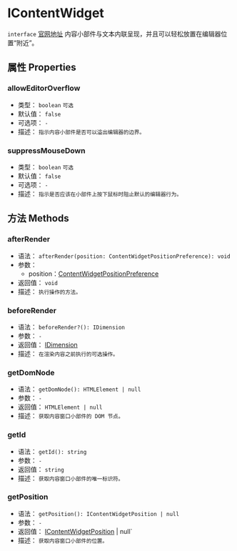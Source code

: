 # IContentWidget
`interface` [官网地址](https://microsoft.github.io/monaco-editor/docs.html#interfaces/editor.IContentWidget.html)
内容小部件与文本内联呈现，并且可以轻松放置在编辑器位置“附近”。
## 属性 Properties
### allowEditorOverflow
+ 类型： `boolean`   `可选` 
+ 默认值： `false` 
+ 可选项： `-` 
+ 描述： `指示内容小部件是否可以溢出编辑器的边界。` 
### suppressMouseDown
+ 类型： `boolean`   `可选` 
+ 默认值： `false` 
+ 可选项： `-` 
+ 描述： `指示是否应该在小部件上按下鼠标时阻止默认的编辑器行为。` 

## 方法 Methods
### afterRender
+ 语法： `afterRender(position: ContentWidgetPositionPreference): void` 
+ 参数：
    + position：[ContentWidgetPositionPreference](../enumerations.md#contentwidgetpositionpreference)
+ 返回值： `void` 
+ 描述： `执行操作的方法。` 
 ### beforeRender
+ 语法： `beforeRender?(): IDimension` 
+ 参数： `-` 
+ 返回值： [IDimension](IDimension.md) 
+ 描述： `在渲染内容之前执行的可选操作。` 
 ### getDomNode
+ 语法： `getDomNode(): HTMLElement | null` 
+ 参数： `-` 
+ 返回值： `HTMLElement | null` 
+ 描述： `获取内容窗口小部件的 DOM 节点。` 
 ### getId
+ 语法： `getId(): string` 
+ 参数： `-` 
+ 返回值： `string` 
+ 描述： `获取内容窗口小部件的唯一标识符。` 
 ### getPosition
+ 语法： `getPosition(): IContentWidgetPosition | null` 
+ 参数： `-` 
+ 返回值： [IContentWidgetPosition](IContentWidgetPosition.md) | null` 
+ 描述： `获取内容窗口小部件的位置。` 